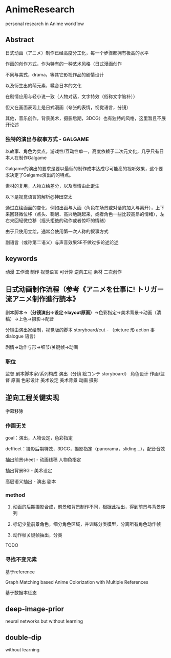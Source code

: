 # AnimeResearch
personal research in Anime workflow

## Abstract
日式动画（アニメ）制作已经高度分工化，每一个步骤都拥有极高的水平

作画的创作方式，作为特有的一种艺术风格（日式漫画创作

不同与美式，drama，等其它影视作品的剧情设计


以及衍生出的萌元素，糅合日本的文化


在剧情应用与轻小说一致（人物对话，文字特效（俗称文字脑补））

但又在画面表现上是日式漫画（夸张的表情，视觉语言，分镜）

其他，音乐创作，背景美术，摄影后期，3DCG）也有独特的风格，这里暂且不展开论述

### 独特的演出与叙事方式 - GALGAME
以故事、角色为卖点，游戏性/互动性单一，高度依赖于二次元文化，几乎只有日本人在制作Galgame 

Galgame的演出的要求是要以最低的制作成本达成尽可能高的视听效果，这个要求决定了Galgame演出的的特点。 

素材的复用，人物立绘差分，以及表情由此诞生

以下是视觉语言的解析@神田空太

通过立绘画面的变化，例如出画与入画（角色在场景或对话的加入与离开），上下来回轻微位移（点头、鞠躬、高兴地跳起来，或者角色一些比较高昂的情绪），左右来回轻微位移（摇头拒绝的动作或者惊吓的情绪）

由于只使用立绘，通常会使用第一次人称的叙事方式

副语言（或称第二语义）与声音效果SE不做过多论述论述

## keywords
动漫 工作流 制作 视觉语言 可计算 逆向工程 素材 二次创作

## 日式动画制作流程（参考《アニメを仕事に! トリガー流アニメ制作進行読本》
剧本脚本->**（分镜演出->设定->layout原画）**->色彩指定->美术背景->动画（清稿）->上色->摄影->配音

分镜由演出家绘制，视觉版的脚本 storyboard/cut - （picture 形 action 事 dialogue 语言）

剧情->动作与形->细节/关键帧->动画

### 职位
监督
剧本脚本家/系列构成
演出（分镜 絵コンテ storyboard）
角色设计
作画/监督
原画
色彩设计
美术设定
美术背景
动画
摄影

## 逆向工程关键实现
字幕移除

### 作画无关

goal：演出，人物设定，色彩指定

defficet：摄影后期特效，3DCG，摄影指定（panorama，sliding...），配音音效

抽出前景sheet - 动画线稿 人物色指定

抽出背景BG - 美术设定

高层语义抽出 - 演出 剧本

### method
1. 动画的后期摄影合成，前景和背景制作不同，根据此抽出，得到前景与背景序列

2. 标记少量前景角色，细分角色区域，并训练分类模型，分离所有角色动作帧

3. 动作帧关键帧抽出，分类

TODO

### 寻找不变元素
基于reference

Graph Matching based Anime Colorization with Multiple References

基于数据本征态
## deep-image-prior
neural networks but without learning

## double-dip
without learning 


